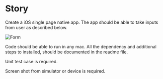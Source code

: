 # Story

Create a iOS single page native app. The app should be able to take inputs from user as described below.

![Form](https://github.com/shankar-007/Forms001-1/blob/master/forms.png?raw=true "Form")

Code should be able to run in any mac. All the dependency and additional steps to installed, should be documented in the readme file. 

Unit test case is required.

Screen shot from simulator or device is required.
